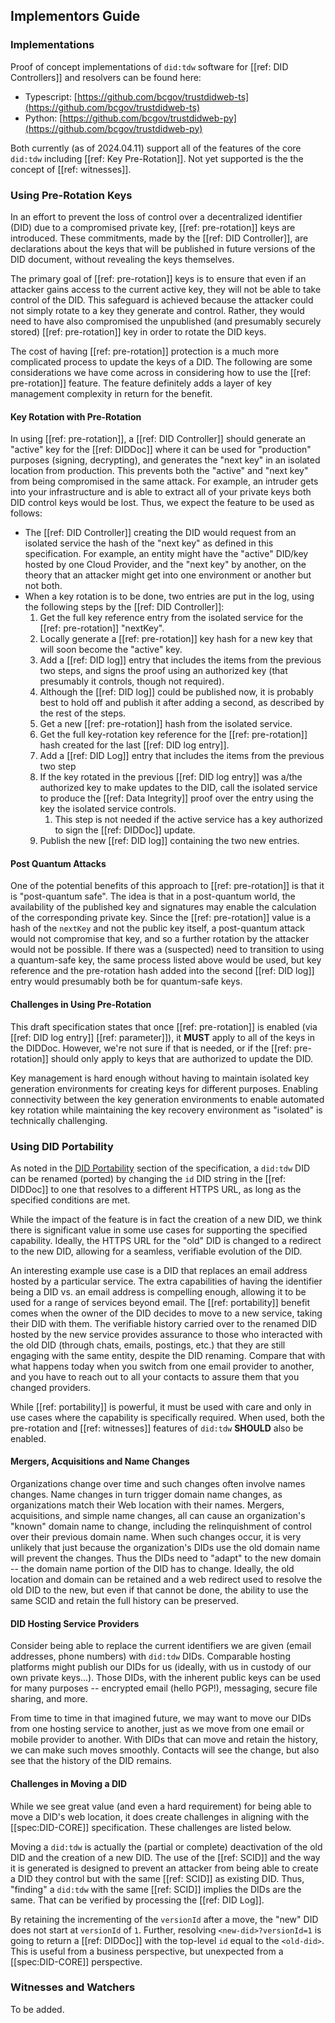 ## Implementors Guide

### Implementations

Proof of concept implementations of `did:tdw` software for [[ref: DID Controllers]] and resolvers can be found here:

- Typescript: [https://github.com/bcgov/trustdidweb-ts](https://github.com/bcgov/trustdidweb-ts)
- Python: [https://github.com/bcgov/trustdidweb-py](https://github.com/bcgov/trustdidweb-py)

Both currently (as of 2024.04.11) support all of the features of the core `did:tdw` including [[ref: Key Pre-Rotation]]. Not yet supported is the the concept of [[ref: witnesses]].

### Using Pre-Rotation Keys

In an effort to prevent the loss of control over a decentralized identifier (DID) due to a compromised private key, [[ref: pre-rotation]] keys are introduced. These commitments, made by the [[ref: DID Controller]], are declarations about the keys that will be published in future versions of the DID document, without revealing the keys themselves.

The primary goal of [[ref: pre-rotation]] keys is to ensure that even if an attacker
gains access to the current active key, they will not be able to take control of
the DID. This safeguard is achieved because the attacker could not simply rotate to
a key they generate and control. Rather, they would need to have also
compromised the unpublished (and presumably securely stored) [[ref: pre-rotation]] key in
order to rotate the DID keys.

The cost of having [[ref: pre-rotation]] protection is a much more complicated process to update
the keys of a DID. The following are some considerations we have come across in
considering how to use the [[ref: pre-rotation]] feature. The feature definitely adds a
layer of key management complexity in return for the benefit.

#### Key Rotation with Pre-Rotation

In using [[ref: pre-rotation]], a [[ref: DID Controller]] should generate an "active" key
for the [[ref: DIDDoc]] where it can be used for "production" purposes (signing,
decrypting), and generates the "next key" in an isolated location from
production. This prevents both the "active" and "next key" from being compromised in the
same attack. For example, an intruder gets into your infrastructure and is able to extract all of your
private keys both DID control keys would be lost. Thus, we expect the feature to be used as follows:

- The [[ref: DID Controller]] creating the DID would request from an isolated
  service the hash of the "next key" as defined in this specification. For
  example, an entity might have the "active" DID/key hosted by one Cloud
  Provider, and the "next key" by another, on the theory that an attacker might
  get into one environment or another but not both.
- When a key rotation is to be done, two entries are put in the log, using the following steps by the [[ref: DID Controller]]:
  1. Get the full key reference entry from the isolated service for the [[ref: pre-rotation]] "nextKey".
  2. Locally generate a [[ref: pre-rotation]] key hash for a new key that will soon become the "active" key.
  3. Add a [[ref: DID log]] entry that includes the items from the previous two steps, and signs the proof using an authorized key (that presumably it controls, though not required).
    1. Although the [[ref: DID log]] could be published now, it is probably best to hold off and publish it after adding a second, as described by the rest of the steps.
  4. Get a new [[ref: pre-rotation]] hash from the isolated service.
  5. Get the full key-rotation key reference for the [[ref: pre-rotation]] hash created for the last [[ref: DID log entry]].
  6. Add a [[ref: DID Log]] entry that includes the items from the previous two step
  7. If the key rotated in the previous [[ref: DID log entry]] was a/the
     authorized key to make updates to the DID, call the isolated service to produce
     the [[ref: Data Integrity]] proof over the entry using the key the isolated
     service controls.
     1. This step is not needed if the active service has a key authorized to sign the [[ref: DIDDoc]] update.
  8. Publish the new [[ref: DID log]] containing the two new entries.

#### Post Quantum Attacks

One of the potential benefits of this approach to [[ref: pre-rotation]] is that it is
"post-quantum safe". The idea is that in a post-quantum world, the availability
of the published key and signatures may enable the calculation of the
corresponding private key. Since the [[ref: pre-rotation]] value is a hash of the
`nextKey` and not the public key itself, a post-quantum attack would not
compromise that key, and so a further rotation by the attacker would not be
possible. If there was a (suspected) need to transition to using a quantum-safe
key, the same process listed above would be used, but key reference and the
pre-rotation hash added into the second [[ref: DID log]] entry would presumably
both be for quantum-safe keys.

#### Challenges in Using Pre-Rotation

This draft specification states that once [[ref: pre-rotation]] is enabled (via [[ref:
DID log entry]] [[ref: parameter]]), it **MUST** apply to all of the keys in the
DIDDoc. However, we're not sure if that is needed, or if the [[ref: pre-rotation]] should
only apply to keys that are authorized to update the DID.

Key management is hard enough without having to maintain isolated key generation
environments for creating keys for different purposes. Enabling connectivity between
the key generation environments to enable automated key rotation while maintaining the
key recovery environment as "isolated" is technically challenging.

### Using DID Portability

As noted in the [DID Portability](#did-portability) section of the
specification, a `did:tdw` DID can be renamed (ported) by changing the `id` DID string in
the [[ref: DIDDoc]] to one that resolves to a different HTTPS URL, as long as the
specified conditions are met.

While the impact of the feature is in fact the creation of a new DID, we think
there is significant value in some use cases for supporting the specified
capability. Ideally, the HTTPS URL for the "old" DID is changed to a redirect to
the new DID, allowing for a seamless, verifiable evolution of the DID.

An interesting example use case is a DID that replaces an email address hosted
by a particular service. The extra capabilities of having the identifier being a
DID vs. an email address is compelling enough, allowing it to be used for a
range of services beyond email. The [[ref: portability]] benefit comes when the owner of
the DID decides to move to a new service, taking their DID with them. The
verifiable history carried over to the renamed DID hosted by the new service
provides assurance to those who interacted with the old DID (through chats,
emails, postings, etc.) that they are still engaging with the same entity,
despite the DID renaming. Compare that with what happens today when you switch
from one email provider to another, and you have to reach out to all your
contacts to assure them that you changed providers.

While [[ref: portability]] is powerful, it must be used with care and only in use
cases where the capability is specifically required. When used, both the
pre-rotation and [[ref: witnesses]] features of `did:tdw` **SHOULD** also be enabled.

#### Mergers, Acquisitions and Name Changes

Organizations change over time and such changes often involve names changes.
Name changes in turn trigger domain name changes, as organizations match their
Web location with their names. Mergers, acquisitions, and simple name changes,
all can cause an organization's "known" domain name to change, including the
relinquishment of control over their previous domain name. When such changes
occur, it is very unlikely that just because the organization's DIDs use the old
domain name will prevent the changes. Thus the DIDs need to "adapt" to the new
domain -- the domain name portion of the DID has to change. Ideally, the old
location and domain can be retained and a web redirect used to resolve the old
DID to the new, but even if that cannot be done, the ability to use the same
SCID and retain the full history can be preserved.

#### DID Hosting Service Providers

Consider being able to replace the current identifiers we are given (email
addresses, phone numbers) with `did:tdw` DIDs. Comparable hosting platforms
might publish our DIDs for us (ideally, with us in custody of our own private
keys...). Those DIDs, with the inherent public keys can be used for many
purposes -- encrypted email (hello PGP!), messaging, secure file sharing, and
more.

From time to time in that imagined future, we may want to move our DIDs
from one hosting service to another, just as we move from one email or mobile
provider to another. With DIDs that can move and retain the history, we can make
such moves smoothly. Contacts will see the change, but also see that the history
of the DID remains.

#### Challenges in Moving a DID

While we see great value (and even a hard requirement) for being able to move a
DID's web location, it does create challenges in aligning with the
[[spec:DID-CORE]] specification. These challenges are listed below.

Moving a `did:tdw` is actually the (partial or complete) deactivation of the old
DID and the creation of a new DID. The use of the [[ref: SCID]] and the way it
is generated is designed to prevent an attacker from being able to create a DID
they control but with the same [[ref: SCID]] as existing DID. Thus, "finding" a `did:tdw`
with the same [[ref: SCID]] implies the DIDs are the same. That can be verified by
processing the [[ref: DID Log]].

By retaining the incrementing of the `versionId` after a move, the "new" DID
does not start at `versionId` of `1`. Further, resolving `<new-did>?versionId=1`
is going to return a [[ref: DIDDoc]] with the top-level `id` equal to the `<old-did>`.
This is useful from a business perspective, but unexpected from a
[[spec:DID-CORE]] perspective.

### Witnesses and Watchers

To be added.
